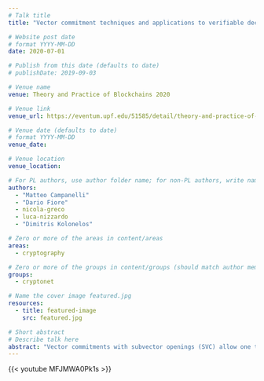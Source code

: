 ```yaml
---
# Talk title
title: "Vector commitment techniques and applications to verifiable decentralized storage"

# Website post date
# format YYYY-MM-DD
date: 2020-07-01

# Publish from this date (defaults to date)
# publishDate: 2019-09-03

# Venue name
venue: Theory and Practice of Blockchains 2020

# Venue link
venue_url: https://eventum.upf.edu/51585/detail/theory-and-practice-of-blockchains-online-weekly-seminar-series-.html

# Venue date (defaults to date)
# format YYYY-MM-DD
venue_date:

# Venue location
venue_location:

# For PL authors, use author folder name; for non-PL authors, write name as in paper within ""
authors:
  - "Matteo Campanelli"
  - "Dario Fiore"
  - nicola-greco
  - luca-nizzardo    
  - "Dimitris Kolonelos"

# Zero or more of the areas in content/areas
areas:
  - cryptography

# Zero or more of the groups in content/groups (should match author membership)
groups:
  - cryptonet

# Name the cover image featured.jpg
resources:
  - title: featured-image
    src: featured.jpg

# Short abstract
# Describe talk here
abstract: "Vector commitments with subvector openings (SVC) allow one to open a committed vector at a set of positions with an opening of size independent of both the vector's length and the number of opened positions. We continue the study of SVC with two goals in mind: improving their efficiency and making them more suitable to decentralized settings. We address both problems by proposing a new notion for VC that we call incremental aggregation and that allows one to merge openings in a succinct way an unbounded number of times. This property leads to faster generation of openings via preprocessing and a method to generate openings in a distributed way. We then proceed to realize SVC with incremental aggregation. We provide two constructions in groups of unknown order. The first one, similarly to that of Boneh et al. (which supports only one-hop aggregation), has constant-size public parameters, commitments and openings. As an additional feature for this construction we propose efficient arguments of knowledge of subvector openings which immediately yields a keyless proof of storage with compact proofs. For our second construction, we propose an incremental aggregation method for the SVC of Lai-Malavolta; this has linear-size parameters but faster openings. Finally, we address a problem closely related to that of SVC: storing a file efficiently in completely decentralized networks. We introduce and construct verifiable decentralized storage (VDS), a cryptographic primitive that allows to check the integrity of a file stored by a network of nodes in a distributed and decentralized way. Our VDS constructions rely on our new vector commitment techniques."
---
```


{{< youtube MFJMWA0Pk1s >}}
